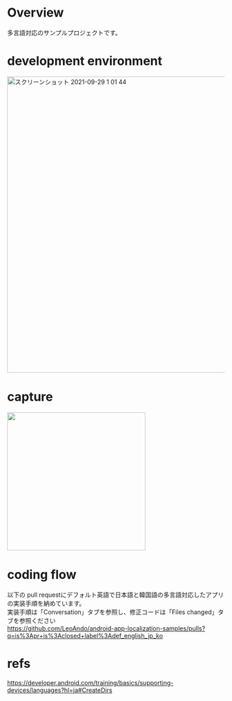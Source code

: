 # Overview

多言語対応のサンプルプロジェクトです。<br>

# development environment

<img width="686" alt="スクリーンショット 2021-09-29 1 01 44" src="https://user-images.githubusercontent.com/16476224/135123633-b53185bb-111d-4199-92dc-a5a435b100c0.png">

# capture

<img src="https://user-images.githubusercontent.com/16476224/135128454-9b5593f9-770a-43e5-8b20-450877d577fe.gif" width=320 />

# coding flow
以下の pull requestにデフォルト英語で日本語と韓国語の多言語対応したアプリの実装手順を納めています。<br>
実装手順は「Conversation」タブを参照し、修正コードは「Files changed」タブを参照ください<br>
https://github.com/LeoAndo/android-app-localization-samples/pulls?q=is%3Apr+is%3Aclosed+label%3Adef_english_jp_ko

# refs
https://developer.android.com/training/basics/supporting-devices/languages?hl=ja#CreateDirs<br>

